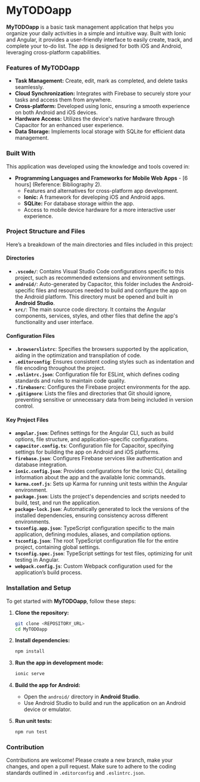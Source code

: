 # MyTODOapp
**MyTODOapp** is a basic task management application that helps you organize your daily activities in a simple and intuitive way. Built with Ionic and Angular, it provides a user-friendly interface to easily create, track, and complete your to-do list. The app is designed for both iOS and Android, leveraging cross-platform capabilities.

### Features of MyTODOapp
- **Task Management:** Create, edit, mark as completed, and delete tasks seamlessly.
- **Cloud Synchronization:** Integrates with Firebase to securely store your tasks and access them from anywhere.
- **Cross-platform:** Developed using Ionic, ensuring a smooth experience on both Android and iOS devices.
- **Hardware Access:** Utilizes the device's native hardware through Capacitor for an enhanced user experience.
- **Data Storage:** Implements local storage with SQLite for efficient data management.

### Built With
This application was developed using the knowledge and tools covered in:
- **Programming Languages and Frameworks for Mobile Web Apps** - [6 hours] (Reference: Bibliography 2).
  - Features and alternatives for cross-platform app development.
  - **Ionic:** A framework for developing iOS and Android apps.
  - **SQLite:** For database storage within the app.
  - Access to mobile device hardware for a more interactive user experience.

### Project Structure and Files

Here’s a breakdown of the main directories and files included in this project:

#### Directories
- **`.vscode/`**: Contains Visual Studio Code configurations specific to this project, such as recommended extensions and environment settings.
- **`android/`**: Auto-generated by Capacitor, this folder includes the Android-specific files and resources needed to build and configure the app on the Android platform. This directory must be opened and built in **Android Studio**.
- **`src/`**: The main source code directory. It contains the Angular components, services, styles, and other files that define the app's functionality and user interface.

#### Configuration Files
- **`.browserslistrc`**: Specifies the browsers supported by the application, aiding in the optimization and transpilation of code.
- **`.editorconfig`**: Ensures consistent coding styles such as indentation and file encoding throughout the project.
- **`.eslintrc.json`**: Configuration file for ESLint, which defines coding standards and rules to maintain code quality.
- **`.firebaserc`**: Configures the Firebase project environments for the app.
- **`.gitignore`**: Lists the files and directories that Git should ignore, preventing sensitive or unnecessary data from being included in version control.

#### Key Project Files
- **`angular.json`**: Defines settings for the Angular CLI, such as build options, file structure, and application-specific configurations.
- **`capacitor.config.ts`**: Configuration file for Capacitor, specifying settings for building the app on Android and iOS platforms.
- **`firebase.json`**: Configures Firebase services like authentication and database integration.
- **`ionic.config.json`**: Provides configurations for the Ionic CLI, detailing information about the app and the available Ionic commands.
- **`karma.conf.js`**: Sets up Karma for running unit tests within the Angular environment.
- **`package.json`**: Lists the project's dependencies and scripts needed to build, test, and run the application.
- **`package-lock.json`**: Automatically generated to lock the versions of the installed dependencies, ensuring consistency across different environments.
- **`tsconfig.app.json`**: TypeScript configuration specific to the main application, defining modules, aliases, and compilation options.
- **`tsconfig.json`**: The root TypeScript configuration file for the entire project, containing global settings.
- **`tsconfig.spec.json`**: TypeScript settings for test files, optimizing for unit testing in Angular.
- **`webpack.config.js`**: Custom Webpack configuration used for the application’s build process.

### Installation and Setup
To get started with **MyTODOapp**, follow these steps:

1. **Clone the repository:**
   ```bash
   git clone <REPOSITORY_URL>
   cd MyTODOapp
   ```

2. **Install dependencies:**
   ```bash
   npm install
   ```

3. **Run the app in development mode:**
   ```bash
   ionic serve
   ```

4. **Build the app for Android:**
   - Open the `android/` directory in **Android Studio**.
   - Use Android Studio to build and run the application on an Android device or emulator.

5. **Run unit tests:**
   ```bash
   npm run test
   ```

### Contribution
Contributions are welcome! Please create a new branch, make your changes, and open a pull request. Make sure to adhere to the coding standards outlined in `.editorconfig` and `.eslintrc.json`.
